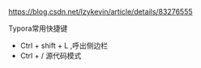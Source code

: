 https://blog.csdn.net/lzykevin/article/details/83276555



Typora常用快捷键

- Ctrl + shift  + L ,呼出侧边栏
- Ctrl + / 源代码模式 